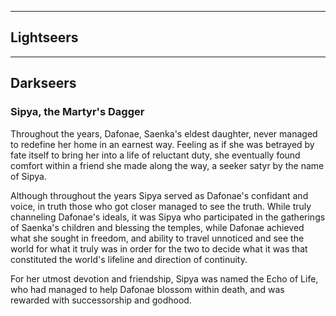 - - -
## Lightseers

- - -
## Darkseers

### Sipya, the Martyr's Dagger

Throughout the years, Dafonae, Saenka's eldest daughter, never managed to redefine her home in an earnest way. Feeling as if she was betrayed by fate itself to bring her into a life of reluctant duty, she eventually found comfort within a friend she made along the way, a seeker satyr by the name of Sipya. 

Although throughout the years Sipya served as Dafonae's confidant and voice, in truth those who got closer managed to see the truth. While truly channeling Dafonae's ideals, it was Sipya who participated in the gatherings of Saenka's children and blessing the temples, while Dafonae achieved what she sought in freedom, and ability to travel unnoticed and see the world for what it truly was in order for the two to decide what it was that constituted the world's lifeline and direction of continuity. 

For her utmost devotion and friendship, Sipya was named the Echo of Life, who had managed to help Dafonae blossom within death, and was rewarded with successorship and godhood.
